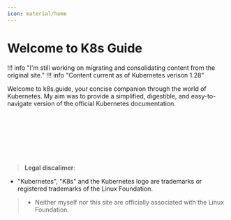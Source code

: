 ```yaml
---
icon: material/home
---
```


# Welcome to K8s Guide
!!! info "I'm still working on migrating and consolidating content from the original site."
!!! info "Content current as of Kubernetes verison 1.28"

Welcome to k8s.guide, your concise companion through the world of Kubernetes. My aim was to provide a simplified, digestible, and easy-to-navigate version of the official Kubernetes documentation.


<br/><br/><br/><br/><br/><br/>
> **Legal discalimer**:  
>  
> 
* "Kubernetes", "K8s" and the Kubernetes logo are trademarks or registered trademarks of the Linux Foundation.  
>  
> * Neither myself nor this site are officially associated with the Linux Foundation.  